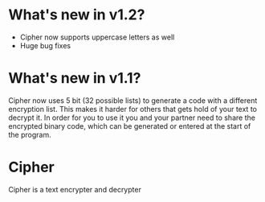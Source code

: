 # What's new in v1.2?
- Cipher now supports uppercase letters as well
- Huge bug fixes

# What's new in v1.1?
Cipher now uses 5 bit (32 possible lists) to generate a code with a different encryption list. This makes it harder for others that gets hold of your text to decrypt it. In order for you to use it you and your partner need to share the encrypted binary code, which can be generated or entered at the start of the program.

# Cipher
Cipher is a text encrypter and decrypter
